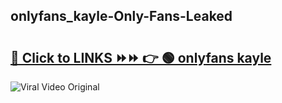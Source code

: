 
 ## onlyfans_kayle-Only-Fans-Leaked

# <h2><a href="https://clipsfans.com/onlyfans_kayle&ref=git">🔗 Click to LINKS ⏩⏩ 👉 🟢 onlyfans kayle </a></h2>

<a href="https://clipsfans.com/onlyfans_kayle&ref=git" rel="nofollow" data-target="animated-image.originalLink"><img src="https://i.ibb.co.com/xMMVF88/686577567.gif" alt="Viral Video Original" style="max-width: 100%; display: inline-block;" data-target="animated-image.originalImage"></a>

